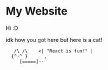 # My Website

Hi :D

idk how you got here  but here is a cat!

```
   /\ /\    <| "React is fun!" |
  {^-^ }      ,
     [=====]--
```